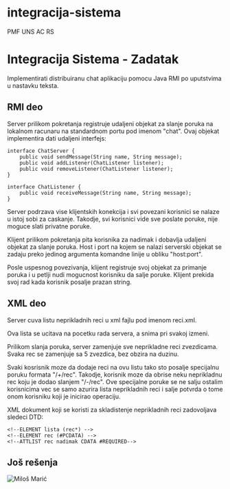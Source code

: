 # integracija-sistema
PMF UNS AC RS

Integracija Sistema - Zadatak
=============================

Implementirati distribuiranu chat aplikaciju pomocu Java RMI po uputstvima
u nastavku teksta.


RMI deo
-------

Server prilikom pokretanja registruje udaljeni objekat za slanje poruka na
lokalnom racunaru na standardnom portu pod imenom "chat". Ovaj objekat
implementira dati udaljeni interfejs:
```
interface ChatServer {
	public void sendMessage(String name, String message);
	public void addListener(ChatListener listener);
	public void removeListener(ChatListener listener);
}
```

```
interface ChatListener {
	public void receiveMessage(String name, String message);
}
```

Server podrzava vise klijentskih konekcija i svi povezani korisnici se nalaze u
istoj sobi za caskanje. Takodje, svi korisnici vide sve poslate poruke, nije
moguce slati privatne poruke.

Klijent prilikom pokretanja pita korisnika za nadimak i dobavlja udaljeni
objekat za slanje poruka. Host i port na kojem se nalazi serverski objekat se
zadaju preko jedinog argumenta komandne linije u obliku "host:port".

Posle uspesnog povezivanja, klijent registruje svoj objekat za primanje poruka
i u petlji nudi mogucnost korisniku da salje poruke. Klijent prekida svoj rad
kada korisnik posalje prazan string.

XML deo
-------

Server cuva listu neprikladnih reci u xml fajlu pod imenom reci.xml.

Ova lista se ucitava na pocetku rada servera, a snima pri svakoj izmeni.

Prilikom slanja poruka, server zamenjuje sve neprikladne reci zvezdicama. Svaka
rec se zamenjuje sa 5 zvezdica, bez obzira na duzinu.

Svaki kosrisnik moze da dodaje reci na ovu listu tako sto posalje specijalnu
poruku formata "/+/rec". Takodje, korisnik moze da obrise neku neprikladnu rec
koju je dodao slanjem "/-/rec". Ove specijalne poruke se ne salju ostalim
korisnicima vec se samo azurira lista neprikladnih reci i salje potvrda o tome
onom korisniku koji je inicirao operaciju.

XML dokument koji se koristi za skladistenje neprikladnih reci zadovoljava
sledeci DTD:
```
<!--ELEMENT lista (rec*) -->
<!--ELEMENT rec (#PCDATA) -->
<!--ATTLIST rec nadimak CDATA #REQUIRED-->
```

Još rešenja
------------

![Miloš Marić](https://github.com/momcilol/Chat)

